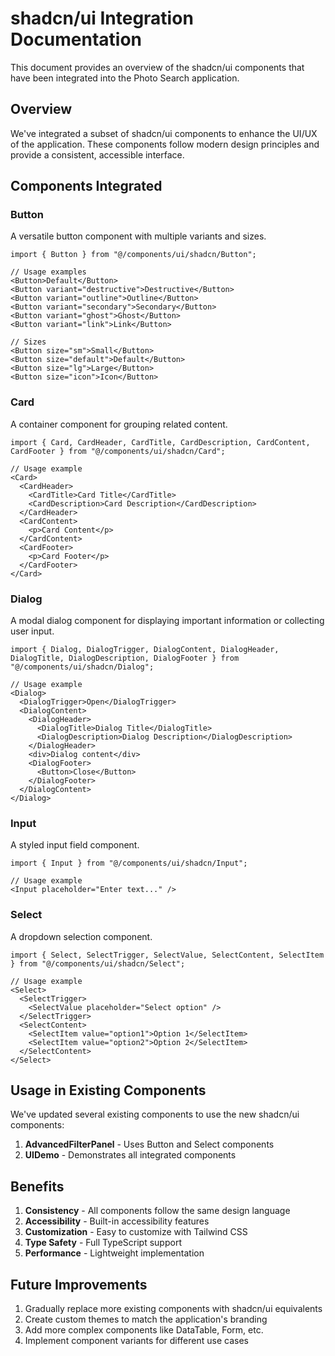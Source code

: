 # shadcn/ui Integration Documentation

This document provides an overview of the shadcn/ui components that have been integrated into the Photo Search application.

## Overview

We've integrated a subset of shadcn/ui components to enhance the UI/UX of the application. These components follow modern design principles and provide a consistent, accessible interface.

## Components Integrated

### Button
A versatile button component with multiple variants and sizes.

```tsx
import { Button } from "@/components/ui/shadcn/Button";

// Usage examples
<Button>Default</Button>
<Button variant="destructive">Destructive</Button>
<Button variant="outline">Outline</Button>
<Button variant="secondary">Secondary</Button>
<Button variant="ghost">Ghost</Button>
<Button variant="link">Link</Button>

// Sizes
<Button size="sm">Small</Button>
<Button size="default">Default</Button>
<Button size="lg">Large</Button>
<Button size="icon">Icon</Button>
```

### Card
A container component for grouping related content.

```tsx
import { Card, CardHeader, CardTitle, CardDescription, CardContent, CardFooter } from "@/components/ui/shadcn/Card";

// Usage example
<Card>
  <CardHeader>
    <CardTitle>Card Title</CardTitle>
    <CardDescription>Card Description</CardDescription>
  </CardHeader>
  <CardContent>
    <p>Card Content</p>
  </CardContent>
  <CardFooter>
    <p>Card Footer</p>
  </CardFooter>
</Card>
```

### Dialog
A modal dialog component for displaying important information or collecting user input.

```tsx
import { Dialog, DialogTrigger, DialogContent, DialogHeader, DialogTitle, DialogDescription, DialogFooter } from "@/components/ui/shadcn/Dialog";

// Usage example
<Dialog>
  <DialogTrigger>Open</DialogTrigger>
  <DialogContent>
    <DialogHeader>
      <DialogTitle>Dialog Title</DialogTitle>
      <DialogDescription>Dialog Description</DialogDescription>
    </DialogHeader>
    <div>Dialog content</div>
    <DialogFooter>
      <Button>Close</Button>
    </DialogFooter>
  </DialogContent>
</Dialog>
```

### Input
A styled input field component.

```tsx
import { Input } from "@/components/ui/shadcn/Input";

// Usage example
<Input placeholder="Enter text..." />
```

### Select
A dropdown selection component.

```tsx
import { Select, SelectTrigger, SelectValue, SelectContent, SelectItem } from "@/components/ui/shadcn/Select";

// Usage example
<Select>
  <SelectTrigger>
    <SelectValue placeholder="Select option" />
  </SelectTrigger>
  <SelectContent>
    <SelectItem value="option1">Option 1</SelectItem>
    <SelectItem value="option2">Option 2</SelectItem>
  </SelectContent>
</Select>
```

## Usage in Existing Components

We've updated several existing components to use the new shadcn/ui components:

1. **AdvancedFilterPanel** - Uses Button and Select components
2. **UIDemo** - Demonstrates all integrated components

## Benefits

1. **Consistency** - All components follow the same design language
2. **Accessibility** - Built-in accessibility features
3. **Customization** - Easy to customize with Tailwind CSS
4. **Type Safety** - Full TypeScript support
5. **Performance** - Lightweight implementation

## Future Improvements

1. Gradually replace more existing components with shadcn/ui equivalents
2. Create custom themes to match the application's branding
3. Add more complex components like DataTable, Form, etc.
4. Implement component variants for different use cases